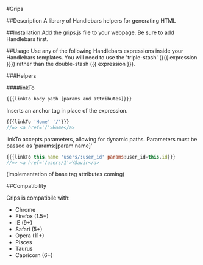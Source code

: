 #Grips

##Description
A library of Handlebars helpers for generating HTML

##Installation
Add the grips.js file to your webpage. Be sure to add Handlebars first.

##Usage
Use any of the following Handlebars expressions inside your Handlebars templates.
You will need to use the 'triple-stash' ({{{ expression }}}) rather than the double-stash ({{ expression }}).

###Helpers

####linkTo
```javascript
{{{linkTo body path [params and attributes]}}}
```
Inserts an anchor tag in place of the expression.

```javascript
{{{linkTo 'Home' '/'}}}
//=> <a href='/'>Home</a>
```

linkTo accepts parameters, allowing for dynamic paths.
Parameters must be passed as 'params:[param name]'

```javascript
{{{linkTo this.name 'users/:user_id' params:user_id=this.id}}}
//=> <a href='/users/1'>YSavir</a>
```
(implementation of base tag attributes coming)

##Compatibility

Grips is compatibile with:
* Chrome
* Firefox (1.5+)
* IE (9+)
* Safari (5+)
* Opera (11+)
* Pisces
* Taurus
* Capricorn (6+)
